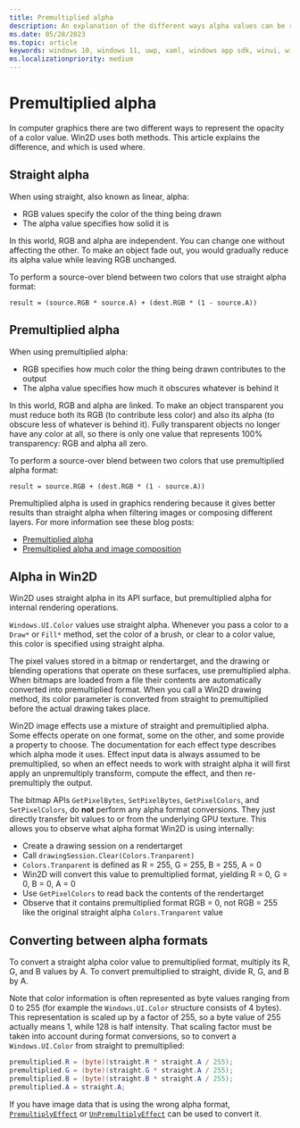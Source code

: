 ```yaml
---
title: Premultiplied alpha
description: An explanation of the different ways alpha values can be represented in pixel colors.
ms.date: 05/28/2023
ms.topic: article
keywords: windows 10, windows 11, uwp, xaml, windows app sdk, winui, windows ui, graphics, games, effect win2d d2d d2d1 direct2d interop cpp csharp
ms.localizationpriority: medium
---
```


# Premultiplied alpha

In computer graphics there are two different ways to represent the opacity of a color value. Win2D uses both methods. This article explains the difference, and which is used where.

## Straight alpha

When using straight, also known as linear, alpha:
- RGB values specify the color of the thing being drawn
- The alpha value specifies how solid it is

In this world, RGB and alpha are independent. You can change one without affecting the other. To make an object fade out, you would gradually reduce its alpha value while leaving RGB unchanged.

To perform a source-over blend between two colors that use straight alpha format:

```
result = (source.RGB * source.A) + (dest.RGB * (1 - source.A))
```

## Premultiplied alpha

When using premultiplied alpha:
- RGB specifies how much color the thing being drawn contributes to the output
- The alpha value specifies how much it obscures whatever is behind it

In this world, RGB and alpha are linked. To make an object transparent you must reduce both its RGB (to contribute less color) and also its alpha (to obscure less of whatever is behind it). Fully transparent objects no longer have any color at all, so there is only one value that represents 100% transparency: RGB and alpha all zero.

To perform a source-over blend between two colors that use premultiplied alpha format:

```
result = source.RGB + (dest.RGB * (1 - source.A))
```

Premultiplied alpha is used in graphics rendering because it gives better results than straight alpha when filtering images or composing different layers. For more information see these blog posts:
- [Premultiplied alpha](https://shawnhargreaves.com/blog/premultiplied-alpha.html)
- [Premultiplied alpha and image composition](https://shawnhargreaves.com/blog/premultiplied-alpha-and-image-composition.html)

## Alpha in Win2D

Win2D uses straight alpha in its API surface, but premultiplied alpha for internal rendering operations.

`Windows.UI.Color` values use straight alpha. Whenever you pass a color to a `Draw*` or `Fill*` method, set the color of a brush, or clear to a color value, this color is specified using straight alpha.

The pixel values stored in a bitmap or rendertarget, and the drawing or blending operations that operate on these surfaces, use premultiplied alpha. When bitmaps are loaded from a file their contents are automatically converted into premultiplied format. When you call a Win2D drawing method, its color parameter is converted from straight to premultiplied before the actual drawing takes place.

Win2D image effects use a mixture of straight and premultiplied alpha. Some effects operate on one format, some on the other, and some provide a property to choose. The documentation for each effect type describes which alpha mode it uses. Effect input data is always assumed to be premultiplied, so when an effect needs to work with straight alpha it will first apply an unpremultiply transform, compute the effect, and then re-premultiply the output.

The bitmap APIs `GetPixelBytes`, `SetPixelBytes`, `GetPixelColors`, and `SetPixelColors`, do **not** perform any alpha format conversions. They just directly transfer bit values to or from the underlying GPU texture. This allows you to observe what alpha format Win2D is using internally:
- Create a drawing session on a rendertarget
- Call `drawingSession.Clear(Colors.Tranparent)`
- `Colors.Tranparent` is defined as R = 255, G = 255, B = 255, A = 0
- Win2D will convert this value to premultiplied format, yielding R = 0, G = 0, B = 0, A = 0
- Use `GetPixelColors` to read back the contents of the rendertarget
- Observe that it contains premultiplied format RGB = 0, not RGB = 255 like the original straight alpha `Colors.Tranparent` value

## Converting between alpha formats

To convert a straight alpha color value to premultiplied format, multiply its R, G, and B values by A. To convert premultiplied to straight, divide R, G, and B by A.

Note that color information is often represented as byte values ranging from 0 to 255 (for example the `Windows.UI.Color` structure consists of 4 bytes). This representation is scaled up by a factor of 255, so a byte value of 255 actually means 1, while 128 is half intensity. That scaling factor must be taken into account during format conversions, so to convert a `Windows.UI.Color` from straight to premultiplied:

```csharp
premultiplied.R = (byte)(straight.R * straight.A / 255);
premultiplied.G = (byte)(straight.G * straight.A / 255);
premultiplied.B = (byte)(straight.B * straight.A / 255);
premultiplied.A = straight.A;
```

If you have image data that is using the wrong alpha format, [`PremultiplyEffect`](https://microsoft.github.io/Win2D/WinUI2/html/T_Microsoft_Graphics_Canvas_Effects_PremultiplyEffect.htm) or [`UnPremultiplyEffect`](https://microsoft.github.io/Win2D/WinUI2/html/T_Microsoft_Graphics_Canvas_Effects_UnPremultiplyEffect.htm) can be used to convert it.
